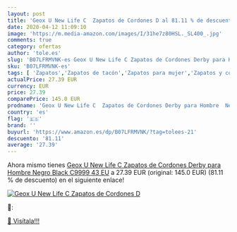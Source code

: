 ```yaml
---
layout: post
title: 'Geox U New Life C  Zapatos de Cordones D al 81.11 % de descuento'
date: 2020-04-12 11:09:10
image: 'https://m.media-amazon.com/images/I/31he7z80HSL._SL400_.jpg'
comments: true
category: ofertas
author: 'tole.es'
slug: 'B07LFRMVNK-es Geox U New Life C Zapatos de Cordones Derby para Hombre...'
sku: 'B07LFRMVNK-es'
tags: [ 'Zapatos','Zapatos de tacón','Zapatos para mujer','Zapatos y complementos','zapatos', ]
actualPrice: 27.39 EUR
currency: EUR
price: 27.39
comparePrice: 145.0 EUR
prodname: 'Geox U New Life C  Zapatos de Cordones Derby para Hombre  Negro  Black C9999   43 EU'
country: 'es'
flag: '🇪🇸'
brand: ''
buyurl: 'https://www.amazon.es/dp/B07LFRMVNK/?tag=tolees-21'
descuento: '81.11'
average: '27.39'
---
```


Ahora mismo tienes [Geox U New Life C  Zapatos de Cordones Derby para Hombre  Negro  Black C9999   43 EU](https://www.amazon.es/dp/B07LFRMVNK/?tag=tolees-21) a 27.39 EUR (original: 145.0 EUR) (81.11 %  de descuento) en el siguiente enlace!

[![Geox U New Life C  Zapatos de Cordones D](https://m.media-amazon.com/images/I/31he7z80HSL._SL400_.jpg)](https://www.amazon.es/dp/B07LFRMVNK/?tag=tolees-21)

🔎:


[🛒 Visítala!!!](https://www.amazon.es/dp/B07LFRMVNK/?tag=tolees-21)
